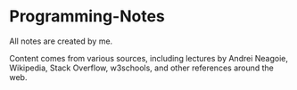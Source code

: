 # Programming-Notes

All notes are created by me.

Content comes from various sources, including lectures by Andrei Neagoie, Wikipedia, Stack Overflow, w3schools, and other references around the web.



